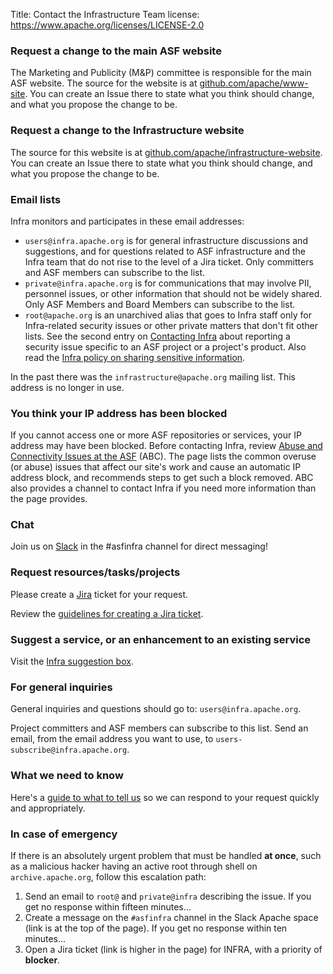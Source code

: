 Title: Contact the Infrastructure Team
license: https://www.apache.org/licenses/LICENSE-2.0


### Request a change to the main ASF website
The Marketing and Publicity (M&P) committee is responsible for the main ASF website. The source for the website is at <a href="https://github.com/apache/www-site" target="_blank">github.com/apache/www-site</a>. You can create an Issue there to state what you think should change, and what you propose the change to be.

### Request a change to the Infrastructure website
The source for this website is at <a href="https://github.com/apache/infrastructure-website" target="_blank">github.com/apache/infrastructure-website</a>. You can create an Issue there to state what you think should change, and what you propose the change to be.

### Email lists
Infra monitors and participates in these email addresses:
  - `users@infra.apache.org` is for general infrastructure discussions and suggestions, and for questions related to ASF infrastructure and the Infra team that do not rise to the level of a Jira ticket. Only committers and ASF members can subscribe to the list.
  - `private@infra.apache.org` is for communications that may involve PII, personnel issues, or other information that should not be widely shared. Only ASF Members and Board Members can subscribe to the list.
  - `root@apache.org` is an unarchived alias that goes to Infra staff only for Infra-related security issues or other private matters that don't fit other lists. See the second entry on <a href="https://infra.apache.org/infra-contact.html">Contacting Infra</a> about reporting a security issue specific to an ASF project or a project's product. Also read the [Infra policy on sharing sensitive information](sensitive_info.html).

In the past there was the `infrastructure@apache.org` mailing list. This address is no longer in use.

### You think your IP address has been blocked
If you cannot access one or more ASF repositories or services, your IP address may have been blocked. Before contacting Infra, review <a href="https://infra.apache.org/abc/" target="_blank">Abuse and Connectivity Issues at the ASF</a> (ABC). The page lists the common overuse (or abuse) issues that affect our site's work and cause an automatic IP address block, and recommends steps to get such a block removed. ABC also provides a channel to contact Infra if you need more information than the page provides.
### Chat
Join us on [Slack](https://the-asf.slack.com/) in the #asfinfra channel for direct messaging!

### Request resources/tasks/projects
Please create a [Jira](https://issues.apache.org/jira/) ticket for your request. 

Review the [guidelines for creating a Jira ticket](jira-guidelines).

### Suggest a service, or an enhancement to an existing service
Visit the <a href="https://github.com/apache/infrastructure-ideas" target="_blank">Infra suggestion box</a>.

### For general inquiries
General inquiries and questions should go to: `users@infra.apache.org`.

Project committers and ASF members can subscribe to this list. Send an email, from the email address you want to use, to `users-subscribe@infra.apache.org`.

### What we need to know ###

Here's a [guide to what to tell us](infra-contact.html) so we can respond to your request quickly and appropriately.

### In case of emergency ###

If there is an absolutely urgent problem that must be handled **at once**, such as a malicious hacker having an active root through shell on `archive.apache.org`, follow this escalation path:
  1. Send an email to `root@` and `private@infra` describing the issue. If you get no response within fifteen minutes...
  2. Create a message on the `#asfinfra` channel in the Slack Apache space (link is at the top of the page). If you get no response within ten minutes...
  3. Open a Jira ticket (link is higher in the page) for INFRA, with a priority of **blocker**.
